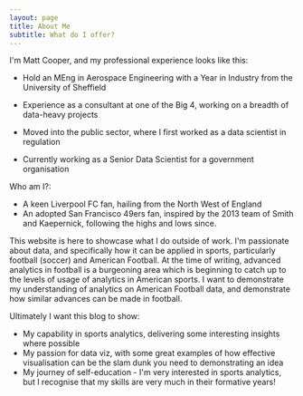 ```yaml
---
layout: page
title: About Me
subtitle: What do I offer?
---
```


I'm Matt Cooper, and my professional experience looks like this:

- Hold an MEng in Aerospace Engineering with a Year in Industry from the University of Sheffield

- Experience as a consultant at one of the Big 4, working on a breadth of data-heavy projects

- Moved into the public sector, where I first worked as a data scientist in regulation

- Currently working as a Senior Data Scientist for a government organisation

Who am I?:
- A keen Liverpool FC fan, hailing from the North West of England
- An adopted San Francisco 49ers fan, inspired by the 2013 team of Smith and Kaepernick, following the highs and lows since.

This website is here to showcase what I do outside of work. I'm passionate about data, and specifically how it can be applied in sports, particularly football (soccer) and American Football. At the time of writing, advanced analytics in football is a burgeoning area which is beginning to catch up to the levels of usage of analytics in American sports. I want to demonstrate my understanding of analytics on American Football data, and demonstrate how similar advances can be made in football.

Ultimately I want this blog to show:
- My capability in sports analytics, delivering some interesting insights where possible
- My passion for data viz, with some great examples of how effective visualisation can be the slam dunk you need to demonstrating an idea
- My journey of self-education - I'm very interested in sports analytics, but I recognise that my skills are very much in their formative years!
